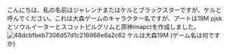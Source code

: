 こんにちは、私の名前はジャレンナまたはケルとブラックスターですが、ケルと呼んでください。これは大森ゲームのキャラクター名ですが、アートは19M pjskとソウルイーターとスコットピルグリムと原神imapctを作成しました。
![48dcbfbeb7306d57d1c216966e6a2c62](https://github.com/user-attachments/assets/ca85eebe-4d72-4f2f-9656-139e8e67ba19)
ケルは大森19M (ゲーム名は何ですか)
